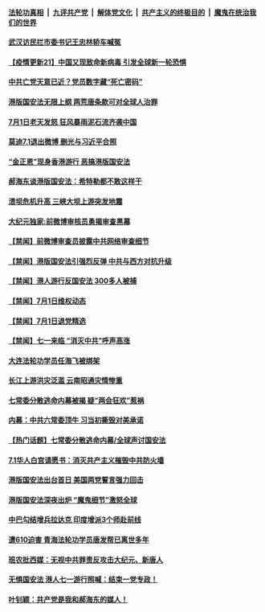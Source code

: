 ####  [法轮功真相](../../../../basic/blob/master/README.md?t=07021802) &nbsp;|&nbsp; [九评共产党](../../../../9ping.md/blob/master/README.md?t=07021802) &nbsp;|&nbsp; [解体党文化](../../../../jtdwh.md/blob/master/README.md?t=07021802)  &nbsp;|&nbsp; [共产主义的终极目的](../../../../gczydzjmd.md/blob/master/README.md?t=07021802) &nbsp;|&nbsp; [魔鬼在统治我们的世界](../../../../mgztzwmdsj.md/blob/master/README.md?t=07021802) 

#### [武汉访民拦市委书记王忠林轿车喊冤](../pages/prog204/a102884353.md?t=07021802) 

#### [【疫情更新21】中国又现致命新病毒 引发全球新一轮恐惧](../pages/prog204/a102881681.md?t=07021802) 

#### [中共亡党天意已近？党员数字藏“死亡密码”](../pages/prog204/a102884260.md?t=07021802) 

#### [港版国安法无限上纲 两荒唐条款可对全球人治罪](../pages/prog204/a102883750.md?t=07021802) 

#### [7月1日老天发怒 狂风暴雨泥石流齐袭中国](../pages/prog204/a102884190.md?t=07021802) 

#### [莫迪7.1退出微博 删光与习近平合照](../pages/prog204/a102884150.md?t=07021802) 

#### [“金正恩”现身香港游行 恶搞港版国安法](../pages/prog204/a102884144.md?t=07021802) 

#### [郝海东谈港版国安法：希特勒都不敢这样干](../pages/prog204/a102884113.md?t=07021802) 

#### [溃坝危机升高 三峡大坝上游突发地震](../pages/prog204/a102884026.md?t=07021802) 


#### [大纪元独家:前微博审核员勇揭审查黑幕](../pages/prog204/a102883917.md?t=07021802) 

#### [【禁闻】前微博审查员披露中共网络审查细节](../pages/prog204/a102883886.md?t=07021802) 

#### [【禁闻】港版国安法引强烈反弹 中共与西方对抗升级](../pages/prog204/a102883830.md?t=07021802) 

#### [【禁闻】港人游行反国安法 300多人被捕](../pages/prog204/a102883805.md?t=07021802) 

#### [【禁闻】7月1日维权动态](../pages/prog204/a102883808.md?t=07021802) 

#### [【禁闻】7月1日退党精选](../pages/prog204/a102883810.md?t=07021802) 

#### [【禁闻】七一来临  “消灭中共”呼声高涨](../pages/prog204/a102883787.md?t=07021802) 

#### [大连法轮功学员任海飞被绑架](../pages/prog204/a102883554.md?t=07021802) 

#### [长江上游洪灾泛滥 云南昭通灾情惨重](../pages/prog204/a102883561.md?t=07021802) 

#### [七常委分散逃命内幕被揭 疑“两会狂欢”惹祸](../pages/prog204/a102883519.md?t=07021802) 

#### [内幕：中共六常委顶牛 习当初撕毁对美承诺](../pages/prog204/a102883417.md?t=07021802) 

#### [【热门话题】七常委分散逃命内幕/全球声讨国安法](../pages/prog204/a102883556.md?t=07021802) 

#### [7.1华人白宫请愿书：消灭共产主义摧毁中共防火墙](../pages/prog204/a102883560.md?t=07021802) 

#### [港版国安法出台首日 美国两党誓言强力回击](../pages/prog204/a102883518.md?t=07021802) 

#### [港版国安法深夜出炉 “魔鬼细节”激怒全球](../pages/prog204/a102883482.md?t=07021802) 

#### [中巴勾结增兵拉达克 印度增派3个师赴前线](../pages/prog204/a102883436.md?t=07021802) 

#### [遭610迫害 青海法轮功学员唐发帮已离世多年](../pages/prog204/a102883426.md?t=07021802) 

#### [班农批西媒：无视中共罪责反攻击大纪元、新唐人](../pages/prog204/a102883365.md?t=07021802) 

#### [无惧国安法 港人七一游行照喊：结束一党专政！](../pages/prog204/a102883349.md?t=07021802) 

#### [叶钊颖：共产党是我和郝海东的媒人！](../pages/prog204/a102883356.md?t=07021802) 

